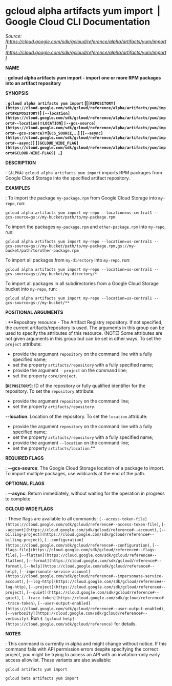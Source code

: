 # gcloud alpha artifacts yum import  |  Google Cloud CLI Documentation

*Source: [https://cloud.google.com/sdk/gcloud/reference/alpha/artifacts/yum/import](https://cloud.google.com/sdk/gcloud/reference/alpha/artifacts/yum/import)*

**NAME**

: **gcloud alpha artifacts yum import - import one or more RPM packages into an artifact repository**

**SYNOPSIS**

: **`gcloud alpha artifacts yum import` [[`[REPOSITORY](https://cloud.google.com/sdk/gcloud/reference/alpha/artifacts/yum/import#REPOSITORY)`] `[--location](https://cloud.google.com/sdk/gcloud/reference/alpha/artifacts/yum/import#--location)`=`LOCATION`] `[--gcs-source](https://cloud.google.com/sdk/gcloud/reference/alpha/artifacts/yum/import#--gcs-source)`=[`GCS_SOURCE`,…] [`[--async](https://cloud.google.com/sdk/gcloud/reference/alpha/artifacts/yum/import#--async)`] [`[GCLOUD_WIDE_FLAG](https://cloud.google.com/sdk/gcloud/reference/alpha/artifacts/yum/import#GCLOUD-WIDE-FLAGS) …`]**

**DESCRIPTION**

: `(ALPHA)` `gcloud alpha artifacts yum import` imports RPM
packages from Google Cloud Storage into the specified artifact repository.

**EXAMPLES**

: To import the package `my-package.rpm` from Google Cloud Storage into
`my-repo`, run:

```
gcloud alpha artifacts yum import my-repo --location=us-central1 --gcs-source=gs://my-bucket/path/to/my-package.rpm
```

To import the packages `my-package.rpm` and
`other-package.rpm` into `my-repo`, run:

```
gcloud alpha artifacts yum import my-repo --location=us-central1 --gcs-source=gs://my-bucket/path/to/my-package.rpm,gs://my-bucket/path/to/other-package.rpm
```

To import all packages from `my-directory` into `my-repo`,
run:

```
gcloud alpha artifacts yum import my-repo --location=us-central1 --gcs-source=gs://my-bucket/my-directory/*
```

To import all packages in all subdirectories from a Google Cloud Storage bucket
into `my-repo`, run:

```
gcloud alpha artifacts yum import my-repo --location=us-central1 --gcs-source=gs://my-bucket/**
```

**POSITIONAL ARGUMENTS**

: **Repository resource - The Artifact Registry repository. If not specified, the
current artifacts/repository is used. The arguments in this group can be used to
specify the attributes of this resource. (NOTE) Some attributes are not given
arguments in this group but can be set in other ways.
To set the `project` attribute:

- provide the argument `repository` on the command line with a fully
specified name;
- set the property `artifacts/repository` with a fully specified name;
- provide the argument `--project` on the command line;
- set the property `core/project`.

**[`REPOSITORY`]**:
ID of the repository or fully qualified identifier for the repository.
To set the `repository` attribute:

- provide the argument `repository` on the command line;
- set the property `artifacts/repository`.

**--location**:
Location of the repository.
To set the `location` attribute:

- provide the argument `repository` on the command line with a fully
specified name;
- set the property `artifacts/repository` with a fully specified name;
- provide the argument `--location` on the command line;
- set the property `artifacts/location`.**

**REQUIRED FLAGS**

: **--gcs-source**:
The Google Cloud Storage location of a package to import. To import multiple
packages, use wildcards at the end of the path.

**OPTIONAL FLAGS**

: **--async**:
Return immediately, without waiting for the operation in progress to complete.

**GCLOUD WIDE FLAGS**

: These flags are available to all commands: `[--access-token-file](https://cloud.google.com/sdk/gcloud/reference#--access-token-file)`,
`[--account](https://cloud.google.com/sdk/gcloud/reference#--account)`, `[--billing-project](https://cloud.google.com/sdk/gcloud/reference#--billing-project)`,
`[--configuration](https://cloud.google.com/sdk/gcloud/reference#--configuration)`,
`[--flags-file](https://cloud.google.com/sdk/gcloud/reference#--flags-file)`,
`[--flatten](https://cloud.google.com/sdk/gcloud/reference#--flatten)`, `[--format](https://cloud.google.com/sdk/gcloud/reference#--format)`, `[--help](https://cloud.google.com/sdk/gcloud/reference#--help)`, `[--impersonate-service-account](https://cloud.google.com/sdk/gcloud/reference#--impersonate-service-account)`,
`[--log-http](https://cloud.google.com/sdk/gcloud/reference#--log-http)`,
`[--project](https://cloud.google.com/sdk/gcloud/reference#--project)`, `[--quiet](https://cloud.google.com/sdk/gcloud/reference#--quiet)`, `[--trace-token](https://cloud.google.com/sdk/gcloud/reference#--trace-token)`, `[--user-output-enabled](https://cloud.google.com/sdk/gcloud/reference#--user-output-enabled)`,
`[--verbosity](https://cloud.google.com/sdk/gcloud/reference#--verbosity)`.
Run `$ [gcloud help](https://cloud.google.com/sdk/gcloud/reference)` for details.

**NOTES**

: This command is currently in alpha and might change without notice. If this
command fails with API permission errors despite specifying the correct project,
you might be trying to access an API with an invitation-only early access
allowlist. These variants are also available:

```
gcloud artifacts yum import
```

```
gcloud beta artifacts yum import
```